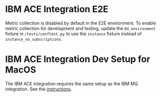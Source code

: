 # IBM ACE Integration E2E

Metric collection is disabled by default in the E2E environment. To enable metric collection for development and testing, update the `dd_environment` fixture in `/tests/conftest.py` to use the `instance` fixture instead of `instance_no_subscriptions`.


# IBM ACE Integration Dev Setup for MacOS

The IBM ACE integration requires the same setup as the IBM MQ integration. See the [instructions](https://github.com/KhulnaSoft/integrations-core/blob/master/ibm_mq/tests/README.md).
